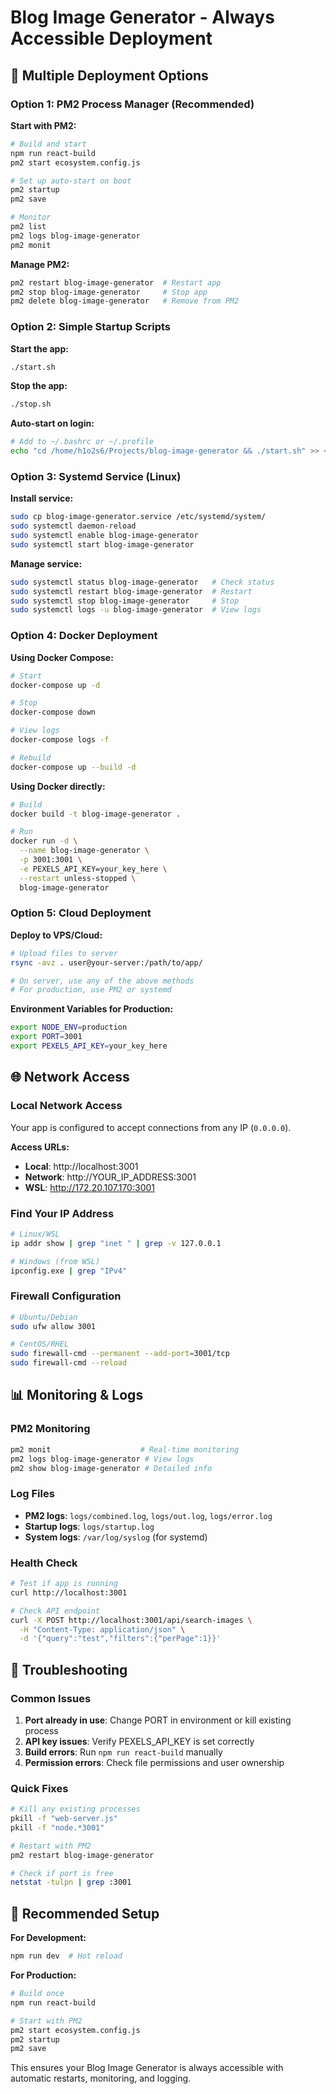 # Blog Image Generator - Always Accessible Deployment

## 🚀 **Multiple Deployment Options**

### **Option 1: PM2 Process Manager (Recommended)**

**Start with PM2:**
```bash
# Build and start
npm run react-build
pm2 start ecosystem.config.js

# Set up auto-start on boot
pm2 startup
pm2 save

# Monitor
pm2 list
pm2 logs blog-image-generator
pm2 monit
```

**Manage PM2:**
```bash
pm2 restart blog-image-generator  # Restart app
pm2 stop blog-image-generator     # Stop app
pm2 delete blog-image-generator   # Remove from PM2
```

### **Option 2: Simple Startup Scripts**

**Start the app:**
```bash
./start.sh
```

**Stop the app:**
```bash
./stop.sh
```

**Auto-start on login:**
```bash
# Add to ~/.bashrc or ~/.profile
echo "cd /home/h1o2s6/Projects/blog-image-generator && ./start.sh" >> ~/.bashrc
```

### **Option 3: Systemd Service (Linux)**

**Install service:**
```bash
sudo cp blog-image-generator.service /etc/systemd/system/
sudo systemctl daemon-reload
sudo systemctl enable blog-image-generator
sudo systemctl start blog-image-generator
```

**Manage service:**
```bash
sudo systemctl status blog-image-generator   # Check status
sudo systemctl restart blog-image-generator  # Restart
sudo systemctl stop blog-image-generator     # Stop
sudo systemctl logs -u blog-image-generator  # View logs
```

### **Option 4: Docker Deployment**

**Using Docker Compose:**
```bash
# Start
docker-compose up -d

# Stop
docker-compose down

# View logs
docker-compose logs -f

# Rebuild
docker-compose up --build -d
```

**Using Docker directly:**
```bash
# Build
docker build -t blog-image-generator .

# Run
docker run -d \
  --name blog-image-generator \
  -p 3001:3001 \
  -e PEXELS_API_KEY=your_key_here \
  --restart unless-stopped \
  blog-image-generator
```

### **Option 5: Cloud Deployment**

**Deploy to VPS/Cloud:**
```bash
# Upload files to server
rsync -avz . user@your-server:/path/to/app/

# On server, use any of the above methods
# For production, use PM2 or systemd
```

**Environment Variables for Production:**
```bash
export NODE_ENV=production
export PORT=3001
export PEXELS_API_KEY=your_key_here
```

## 🌐 **Network Access**

### **Local Network Access**
Your app is configured to accept connections from any IP (`0.0.0.0`).

**Access URLs:**
- **Local**: http://localhost:3001
- **Network**: http://YOUR_IP_ADDRESS:3001
- **WSL**: http://172.20.107.170:3001

### **Find Your IP Address**
```bash
# Linux/WSL
ip addr show | grep "inet " | grep -v 127.0.0.1

# Windows (from WSL)
ipconfig.exe | grep "IPv4"
```

### **Firewall Configuration**
```bash
# Ubuntu/Debian
sudo ufw allow 3001

# CentOS/RHEL
sudo firewall-cmd --permanent --add-port=3001/tcp
sudo firewall-cmd --reload
```

## 📊 **Monitoring & Logs**

### **PM2 Monitoring**
```bash
pm2 monit                    # Real-time monitoring
pm2 logs blog-image-generator # View logs
pm2 show blog-image-generator # Detailed info
```

### **Log Files**
- **PM2 logs**: `logs/combined.log`, `logs/out.log`, `logs/error.log`
- **Startup logs**: `logs/startup.log`
- **System logs**: `/var/log/syslog` (for systemd)

### **Health Check**
```bash
# Test if app is running
curl http://localhost:3001

# Check API endpoint
curl -X POST http://localhost:3001/api/search-images \
  -H "Content-Type: application/json" \
  -d '{"query":"test","filters":{"perPage":1}}'
```

## 🔧 **Troubleshooting**

### **Common Issues**
1. **Port already in use**: Change PORT in environment or kill existing process
2. **API key issues**: Verify PEXELS_API_KEY is set correctly
3. **Build errors**: Run `npm run react-build` manually
4. **Permission errors**: Check file permissions and user ownership

### **Quick Fixes**
```bash
# Kill any existing processes
pkill -f "web-server.js"
pkill -f "node.*3001"

# Restart with PM2
pm2 restart blog-image-generator

# Check if port is free
netstat -tulpn | grep :3001
```

## 🎯 **Recommended Setup**

**For Development:**
```bash
npm run dev  # Hot reload
```

**For Production:**
```bash
# Build once
npm run react-build

# Start with PM2
pm2 start ecosystem.config.js
pm2 startup
pm2 save
```

This ensures your Blog Image Generator is always accessible with automatic restarts, monitoring, and logging.